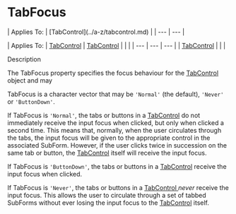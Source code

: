 




<h1 class="heading"><span class="name">TabFocus</span></h1>
| Applies To: | [TabControl](../a-z/tabcontrol.md) |
| --- | ---  |

| Applies To: | [TabControl](../a-z/tabcontrol.md) | [TabControl](../a-z/tabcontrol.md) |  |  |
| --- | --- | ---  |
| [TabControl](../a-z/tabcontrol.md) |  |  |


Description


The TabFocus property specifies the focus behaviour for the [TabControl](../a-z/tabcontrol.md) object and may


TabFocus is a character vector that may be `'Normal'` (the default), `'Never'` or `'ButtonDown'`.


If TabFocus is `'Normal'`, the tabs or buttons in a [TabControl](../a-z/tabcontrol.md) do not immediately receive the input focus when clicked, but only when clicked a second time. This means that, normally, when the user circulates through the tabs, the input focus will be given to the appropriate control in the associated SubForm. However, if the user clicks twice in succession on the same tab or button, the [TabControl](../a-z/tabcontrol.md) itself will receive the input focus.


If TabFocus is `'ButtonDown'`, the tabs or buttons in a [TabControl](../a-z/tabcontrol.md) receive the input focus when clicked.


If TabFocus is `'Never'`, the tabs or buttons in a [TabControl ](../a-z/tabcontrol.md)*never* receive the input focus. This allows the user to circulate through a set of tabbed SubForms without ever losing the input focus to the [TabControl](../a-z/tabcontrol.md) itself.



